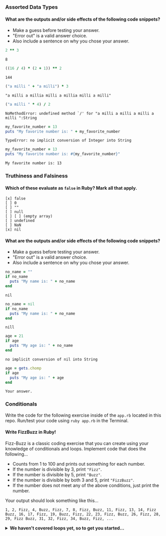 ### Assorted Data Types

#### What are the outputs and/or side effects of the following code snippets?

* Make a guess before testing your answer.
* "Error out" is a valid answer choice.
* Also include a sentence on why you chose your answer.

```rb
2 ** 3
```
```text
8
```

```rb
((16 / 4) * (2 + 1)) ** 2
```
```text
144
```

```rb
("a milli " + "a milli") * 3
```
```text
"a milli a millia milli a millia milli a milli"
```

```rb
("a milli " * 4) / 2
```
```text
NoMethodError: undefined method `/' for "a milli a milli a milli a milli ":String
```

```rb
my_favorite_number = 13
puts "My favorite number is: " + my_favorite_number
```
```text
TypeError: no implicit conversion of Integer into String
```

```rb
my_favorite_number = 13
puts "My favorite number is: #{my_favorite_number}"
```
```text
My favorite number is: 13
```

### Truthiness and Falsiness

#### Which of these evaluate as `false` in Ruby? Mark all that apply.

```text
[x] false
[ ] 0
[ ] ""
[ ] null
[ ] [ ] (empty array)
[ ] undefined
[ ] NaN
[x] nil
```

#### What are the outputs and/or side effects of the following code snippets?

* Make a guess before testing your answer.
* "Error out" is a valid answer choice.
* Also include a sentence on why you chose your answer.

```rb
no_name = ""
if no_name
  puts "My name is: " + no_name
end
```
```text
nil
```

```rb
no_name = nil
if no_name
  puts "My name is: " + no_name
end
```
```text
nill
```

```rb
age = 21
if age
  puts "My age is: " + no_name
end
```
```text
no implicit conversion of nil into String
```

```rb
age = gets.chomp
if age
  puts "My age is: " + age
end
```
```text
Your answer.
```

### Conditionals

Write the code for the following exercise inside of the `app.rb` located in this repo. Run/test your code using `ruby app.rb` in the Terminal.

#### Write FizzBuzz in Ruby!

Fizz-Buzz is a classic coding exercise that you can create using your knowledge of conditionals and loops. Implement code that does the following...

* Counts from 1 to 100 and prints out something for each number.
* If the number is divisible by 3, print `"Fizz"`.
* If the number is divisible by 5, print `"Buzz"`.
* If the number is divisible by both 3 and 5, print `"FizzBuzz"`.
* If the number does not meet any of the above conditions, just print the number.

Your output should look something like this...
```
1, 2, Fizz, 4, Buzz, Fizz, 7, 8, Fizz, Buzz, 11, Fizz, 13, 14, Fizz Buzz, 16, 17, Fizz, 19, Buzz, Fizz, 22, 23, Fizz, Buzz, 26, Fizz, 28, 29, Fizz Buzz, 31, 32, Fizz, 34, Buzz, Fizz, ...
```

<details>
  <summary><strong>We haven't covered loops yet, so to get you started...</strong></summary>

  ```rb
 i = 1
while i <= 100
  # Your code goes in here.
  if i % 5 == 0 && i % 3 == 0
    puts 'Fizz Buzz'
    i += 1
  elsif  i % 5 == 0
    puts 'buzz'
    i += 1
  elsif i % 3 == 0
    puts 'fizz' 
    i += 1
  else 
    puts i
    i += 1
  end
end
  ```

</details>
